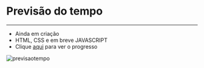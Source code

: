 # Previsão do tempo
---
- Ainda em criação
- HTML, CSS e em breve JAVASCRIPT
- Clique [aqui](https://bessa95.github.io/HTML/previsaotempo/index.html) para ver o progresso

![previsaotempo](https://user-images.githubusercontent.com/115126365/209587899-3f61201f-2f8c-4e96-a9ce-815f91968ef1.png)
